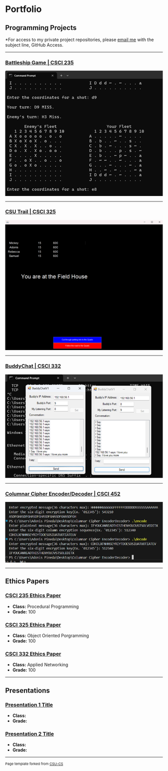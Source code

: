 Portfolio
=========

Programming Projects
--------------------

*For access to my private project repositories, please [email me](mailto:example@csustudent.net?subject=GitHub%20Access) with the subject line, GitHub Access.

---
### [Battleship Game | CSCI 235](project1)

![Project 1 Thumbnail Name](images/battleship_ss.png)

---
### [CSU Trail | CSCI 325](project2)

![Project 2 Thumbnail Name](images/csu_trail_ss.png)

---
### [BuddyChat | CSCI 332](project3)

![Project 3 Thumbnail Name](images/buddy_chat_ss.png)

---
### [Columnar Cipher Encoder/Decoder | CSCI 452](project4)

![Project 4 Thumbnail Name](images/columnar_cipher_ss.png)

---

Ethics Papers
-------------

### [CSCI 235 Ethics Paper](/pdf/CSCI_235.pdf)

-   **Class:** Procedural Programming  
-   **Grade:** 100

### [CSCI 325 Ethics Paper](/pdf/CSCI_325.pdf)

-   **Class:** Object Oriented Porgramming
-   **Grade:** 100

### [CSCI 332 Ethics Paper](/pdf/CSCI_332.pdf)

-   **Class:** Applied Networking
-   **Grade:** 100

---

Presentations
-------------

### [Presentation 1 Title](/pdf/sample_presentation.pdf)

- **Class:** 
- **Grade:**


### [Presentation 2 Title](/pdf/sample_presentation.pdf)

- **Class:** 
- **Grade:**

---

<p style="font-size:11px">Page template forked from <a href="https://github.com/csu-cs/csci-portfolio">CSU-CS</a></p>
<!-- Remove above link if you don't want to attributive -->

